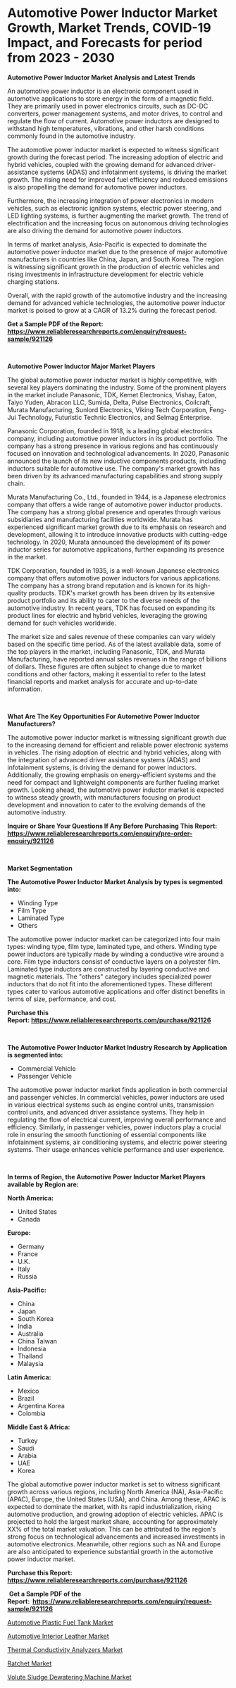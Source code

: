 <p><h1>Automotive Power Inductor Market Growth, Market Trends, COVID-19 Impact, and Forecasts for period from 2023 - 2030</h1></p><p><strong>Automotive Power Inductor Market Analysis and Latest Trends</strong></p>
<p><p>An automotive power inductor is an electronic component used in automotive applications to store energy in the form of a magnetic field. They are primarily used in power electronics circuits, such as DC-DC converters, power management systems, and motor drives, to control and regulate the flow of current. Automotive power inductors are designed to withstand high temperatures, vibrations, and other harsh conditions commonly found in the automotive industry.</p><p>The automotive power inductor market is expected to witness significant growth during the forecast period. The increasing adoption of electric and hybrid vehicles, coupled with the growing demand for advanced driver-assistance systems (ADAS) and infotainment systems, is driving the market growth. The rising need for improved fuel efficiency and reduced emissions is also propelling the demand for automotive power inductors.</p><p>Furthermore, the increasing integration of power electronics in modern vehicles, such as electronic ignition systems, electric power steering, and LED lighting systems, is further augmenting the market growth. The trend of electrification and the increasing focus on autonomous driving technologies are also driving the demand for automotive power inductors.</p><p>In terms of market analysis, Asia-Pacific is expected to dominate the automotive power inductor market due to the presence of major automotive manufacturers in countries like China, Japan, and South Korea. The region is witnessing significant growth in the production of electric vehicles and rising investments in infrastructure development for electric vehicle charging stations.</p><p>Overall, with the rapid growth of the automotive industry and the increasing demand for advanced vehicle technologies, the automotive power inductor market is poised to grow at a CAGR of 13.2% during the forecast period.</p></p>
<p><strong>Get a Sample PDF of the Report:&nbsp; <a href="https://www.reliableresearchreports.com/enquiry/request-sample/921126">https://www.reliableresearchreports.com/enquiry/request-sample/921126</a></strong></p>
<p>&nbsp;</p>
<p><strong>Automotive Power Inductor Major Market Players</strong></p>
<p><p>The global automotive power inductor market is highly competitive, with several key players dominating the industry. Some of the prominent players in the market include Panasonic, TDK, Kemet Electronics, Vishay, Eaton, Taiyo Yuden, Abracon LLC, Sumida, Delta, Pulse Electronics, Coilcraft, Murata Manufacturing, Sunlord Electronics, Viking Tech Corporation, Feng-Jui Technology, Futuristic Technic Electronics, and Selmag Enterprise.</p><p>Panasonic Corporation, founded in 1918, is a leading global electronics company, including automotive power inductors in its product portfolio. The company has a strong presence in various regions and has continuously focused on innovation and technological advancements. In 2020, Panasonic announced the launch of its new inductive components products, including inductors suitable for automotive use. The company's market growth has been driven by its advanced manufacturing capabilities and strong supply chain.</p><p>Murata Manufacturing Co., Ltd., founded in 1944, is a Japanese electronics company that offers a wide range of automotive power inductor products. The company has a strong global presence and operates through various subsidiaries and manufacturing facilities worldwide. Murata has experienced significant market growth due to its emphasis on research and development, allowing it to introduce innovative products with cutting-edge technology. In 2020, Murata announced the development of its power inductor series for automotive applications, further expanding its presence in the market.</p><p>TDK Corporation, founded in 1935, is a well-known Japanese electronics company that offers automotive power inductors for various applications. The company has a strong brand reputation and is known for its high-quality products. TDK's market growth has been driven by its extensive product portfolio and its ability to cater to the diverse needs of the automotive industry. In recent years, TDK has focused on expanding its product lines for electric and hybrid vehicles, leveraging the growing demand for such vehicles worldwide.</p><p>The market size and sales revenue of these companies can vary widely based on the specific time period. As of the latest available data, some of the top players in the market, including Panasonic, TDK, and Murata Manufacturing, have reported annual sales revenues in the range of billions of dollars. These figures are often subject to change due to market conditions and other factors, making it essential to refer to the latest financial reports and market analysis for accurate and up-to-date information.</p></p>
<p>&nbsp;</p>
<p><strong>What Are The Key Opportunities For Automotive Power Inductor Manufacturers?</strong></p>
<p><p>The automotive power inductor market is witnessing significant growth due to the increasing demand for efficient and reliable power electronic systems in vehicles. The rising adoption of electric and hybrid vehicles, along with the integration of advanced driver assistance systems (ADAS) and infotainment systems, is driving the demand for power inductors. Additionally, the growing emphasis on energy-efficient systems and the need for compact and lightweight components are further fueling market growth. Looking ahead, the automotive power inductor market is expected to witness steady growth, with manufacturers focusing on product development and innovation to cater to the evolving demands of the automotive industry.</p></p>
<p><strong>Inquire or Share Your Questions If Any Before Purchasing This Report: <a href="https://www.reliableresearchreports.com/enquiry/pre-order-enquiry/921126">https://www.reliableresearchreports.com/enquiry/pre-order-enquiry/921126</a></strong></p>
<p>&nbsp;</p>
<p><strong>Market Segmentation</strong></p>
<p><strong>The Automotive Power Inductor Market Analysis by types is segmented into:</strong></p>
<p><ul><li>Winding Type</li><li>Film Type</li><li>Laminated Type</li><li>Others</li></ul></p>
<p><p>The automotive power inductor market can be categorized into four main types: winding type, film type, laminated type, and others. Winding type power inductors are typically made by winding a conductive wire around a core. Film type inductors consist of conductive layers on a polyester film. Laminated type inductors are constructed by layering conductive and magnetic materials. The "others" category includes specialized power inductors that do not fit into the aforementioned types. These different types cater to various automotive applications and offer distinct benefits in terms of size, performance, and cost.</p></p>
<p><strong>Purchase this Report:&nbsp;<a href="https://www.reliableresearchreports.com/purchase/921126">https://www.reliableresearchreports.com/purchase/921126</a></strong></p>
<p>&nbsp;</p>
<p><strong>The Automotive Power Inductor Market Industry Research by Application is segmented into:</strong></p>
<p><ul><li>Commercial Vehicle</li><li>Passenger Vehicle</li></ul></p>
<p><p>The automotive power inductor market finds application in both commercial and passenger vehicles. In commercial vehicles, power inductors are used in various electrical systems such as engine control units, transmission control units, and advanced driver assistance systems. They help in regulating the flow of electrical current, improving overall performance and efficiency. Similarly, in passenger vehicles, power inductors play a crucial role in ensuring the smooth functioning of essential components like infotainment systems, air conditioning systems, and electric power steering systems. Their usage enhances vehicle performance and user experience.</p></p>
<p>&nbsp;</p>
<p><strong>In terms of Region, the Automotive Power Inductor Market Players available by Region are:</strong></p>
<p>
    <p> <strong> North America: </strong>
        <ul>
            <li>United States</li>
            <li>Canada</li>
        </ul>
        </p> 
    <p> <strong> Europe: </strong>
        <ul>
            <li>Germany</li>
            <li>France</li>
            <li>U.K.</li>
            <li>Italy</li>
            <li>Russia</li>
        </ul>
        </p> 
    <p> <strong> Asia-Pacific: </strong>
        <ul>
            <li>China</li>
            <li>Japan</li>
            <li>South Korea</li>
            <li>India</li>
            <li>Australia</li>
            <li>China Taiwan</li>
            <li>Indonesia</li>
            <li>Thailand</li>
            <li>Malaysia</li>
        </ul>
        </p> 
    <p> <strong> Latin America: </strong>
        <ul>
            <li>Mexico</li>
            <li>Brazil</li>
            <li>Argentina Korea</li>
            <li>Colombia</li>
        </ul>
        </p> 
    <p> <strong> Middle East & Africa: </strong>
        <ul>
            <li>Turkey</li>
            <li>Saudi</li>
            <li>Arabia</li>
            <li>UAE</li>
            <li>Korea</li>
        </ul>
    </p>
    </p>
<p><p>The global automotive power inductor market is set to witness significant growth across various regions, including North America (NA), Asia-Pacific (APAC), Europe, the United States (USA), and China. Among these, APAC is expected to dominate the market, with its rapid industrialization, rising automotive production, and growing adoption of electric vehicles. APAC is projected to hold the largest market share, accounting for approximately XX% of the total market valuation. This can be attributed to the region's strong focus on technological advancements and increased investments in automotive electronics. Meanwhile, other regions such as NA and Europe are also anticipated to experience substantial growth in the automotive power inductor market.</p></p>
<p><strong>Purchase this Report: <a href="https://www.reliableresearchreports.com/purchase/921126">https://www.reliableresearchreports.com/purchase/921126</a></strong></p>
<p>&nbsp;<strong>Get a Sample PDF of the Report:&nbsp;&nbsp;<a href="https://www.reliableresearchreports.com/enquiry/request-sample/921126">https://www.reliableresearchreports.com/enquiry/request-sample/921126</a></strong></p>
<p><strong></strong></p>
<p><p><a href="https://github.com/mabutironaldo/Market-Research-Report-List-1/blob/main/automotive-plastic-fuel-tank-market.md">Automotive Plastic Fuel Tank Market</a></p><p><a href="https://github.com/lbird53714/Market-Research-Report-List-1/blob/main/automotive-interior-leather-market.md">Automotive Interior Leather Market</a></p><p><a href="https://www.linkedin.com/pulse/thermal-conductivity-analyzers-market-size-2023-2030-global-hcoue/">Thermal Conductivity Analyzers Market</a></p><p><a href="https://www.linkedin.com/pulse/ratchet-market-size-growth-forecast-from-2023-2030-sure-brandz-bvyhe/">Ratchet Market</a></p><p><a href="https://medium.com/@landis15236/decoding-volute-sludge-dewatering-machine-market-metrics-market-share-trends-and-growth-patterns-f6d79f7fd817">Volute Sludge Dewatering Machine Market</a></p></p>